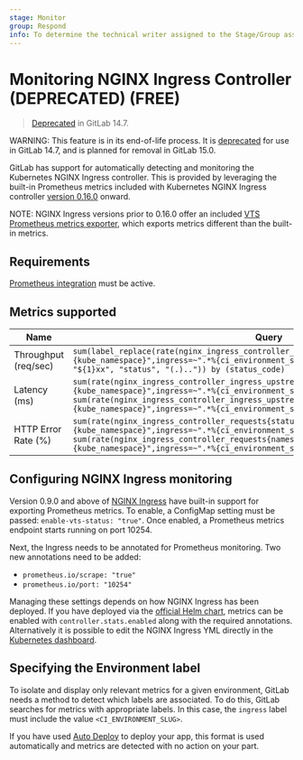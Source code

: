 ```yaml
---
stage: Monitor
group: Respond
info: To determine the technical writer assigned to the Stage/Group associated with this page, see https://about.gitlab.com/handbook/engineering/ux/technical-writing/#assignments
---
```


# Monitoring NGINX Ingress Controller (DEPRECATED) **(FREE)**

> [Deprecated](https://gitlab.com/gitlab-org/gitlab/-/issues/346541) in GitLab 14.7.

WARNING:
This feature is in its end-of-life process. It is [deprecated](https://gitlab.com/gitlab-org/gitlab/-/issues/346541)
for use in GitLab 14.7, and is planned for removal in GitLab 15.0.

GitLab has support for automatically detecting and monitoring the Kubernetes NGINX Ingress controller. This is provided by leveraging the built-in Prometheus metrics included with Kubernetes NGINX Ingress controller [version 0.16.0](https://github.com/kubernetes/ingress-nginx/blob/master/Changelog.md#0160) onward.

NOTE:
NGINX Ingress versions prior to 0.16.0 offer an included [VTS Prometheus metrics exporter](nginx_ingress_vts.md), which exports metrics different than the built-in metrics.

## Requirements

[Prometheus integration](../prometheus.md) must be active.

## Metrics supported

| Name | Query |
| ---- | ----- |
| Throughput (req/sec) | `sum(label_replace(rate(nginx_ingress_controller_requests{namespace="%{kube_namespace}",ingress=~".*%{ci_environment_slug}.*"}[2m]), "status_code", "${1}xx", "status", "(.)..")) by (status_code)` |
| Latency (ms) | `sum(rate(nginx_ingress_controller_ingress_upstream_latency_seconds_sum{namespace="%{kube_namespace}",ingress=~".*%{ci_environment_slug}.*"}[2m])) / sum(rate(nginx_ingress_controller_ingress_upstream_latency_seconds_count{namespace="%{kube_namespace}",ingress=~".*%{ci_environment_slug}.*"}[2m])) * 1000` |
| HTTP Error Rate (%) | `sum(rate(nginx_ingress_controller_requests{status=~"5.*",namespace="%{kube_namespace}",ingress=~".*%{ci_environment_slug}.*"}[2m])) / sum(rate(nginx_ingress_controller_requests{namespace="%{kube_namespace}",ingress=~".*%{ci_environment_slug}.*"}[2m])) * 100` |

## Configuring NGINX Ingress monitoring

Version 0.9.0 and above of [NGINX Ingress](https://github.com/kubernetes/ingress-nginx) have built-in support for exporting Prometheus metrics. To enable, a ConfigMap setting must be passed: `enable-vts-status: "true"`. Once enabled, a Prometheus metrics endpoint starts running on port 10254.

Next, the Ingress needs to be annotated for Prometheus monitoring. Two new annotations need to be added:

- `prometheus.io/scrape: "true"`
- `prometheus.io/port: "10254"`

Managing these settings depends on how NGINX Ingress has been deployed. If you have deployed via the [official Helm chart](https://github.com/helm/charts/tree/master/stable/nginx-ingress), metrics can be enabled with `controller.stats.enabled` along with the required annotations. Alternatively it is possible to edit the NGINX Ingress YML directly in the [Kubernetes dashboard](https://github.com/kubernetes/dashboard).

## Specifying the Environment label

To isolate and display only relevant metrics for a given environment, GitLab needs a method to
detect which labels are associated. To do this, GitLab searches for metrics with appropriate labels.
In this case, the `ingress` label must include the value `<CI_ENVIRONMENT_SLUG>`.

If you have used [Auto Deploy](../../../../topics/autodevops/stages.md#auto-deploy) to deploy your app, this format is used automatically and metrics are detected with no action on your part.
